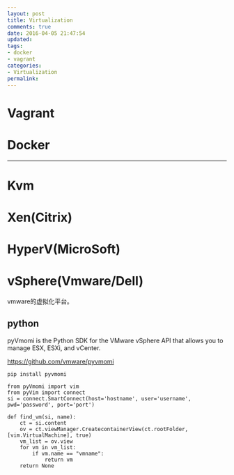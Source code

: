 ```yaml
---
layout: post
title: Virtualization
comments: true
date: 2016-04-05 21:47:54
updated:
tags:
- docker
- vagrant
categories:
- Virtualization
permalink:
---
```


# Vagrant

# Docker

***

# Kvm

# Xen(Citrix)

# HyperV(MicroSoft)

# vSphere(Vmware/Dell)

vmware的虚拟化平台。

## python

pyVmomi is the Python SDK for the VMware vSphere API that allows you to manage ESX, ESXi, and vCenter.

<https://github.com/vmware/pyvmomi>

    pip install pyvmomi

    from pyVmomi import vim
    from pyVim import connect
    si = connect.SmartConnect(host='hostname', user='username', pwd='password', port='port')

    def find_vm(si, name):
        ct = si.content
        ov = ct.viewManager.CreatecontainerView(ct.rootFolder, [vim.VirtualMachine], true)
        vm_list = ov.view
        for vm in vm_list:
            if vm.name == "vmname":
                return vm
        return None
